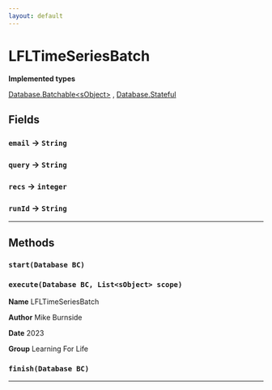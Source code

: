 ```yaml
---
layout: default
---
```


# LFLTimeSeriesBatch

**Implemented types**

[Database.Batchable&lt;sObject&gt;](Database.Batchable<sObject>)
,
[Database.Stateful](Database.Stateful)

## Fields

### `email` → `String`

### `query` → `String`

### `recs` → `integer`

### `runId` → `String`

---

## Methods

### `start(Database BC)`

### `execute(Database BC, List<sObject> scope)`

**Name** LFLTimeSeriesBatch

**Author** Mike Burnside

**Date** 2023

**Group** Learning For Life

### `finish(Database BC)`

---
